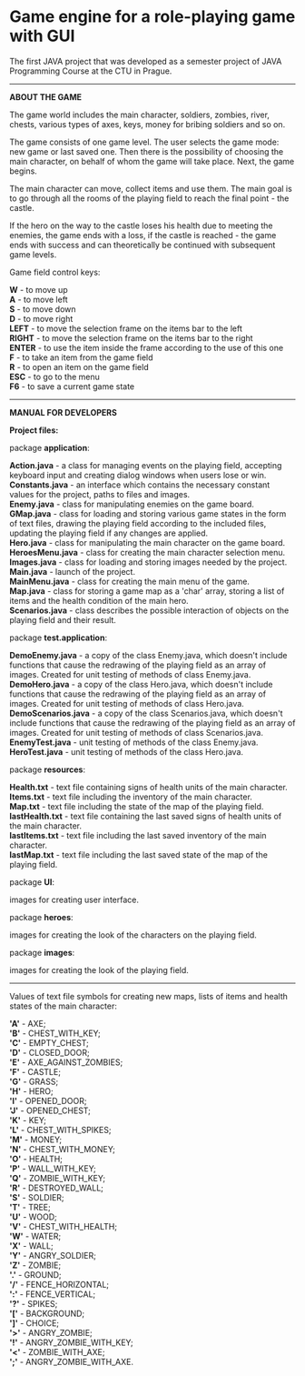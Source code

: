 # Game engine for a role-playing game with GUI

The first JAVA project that was developed as a semester project of JAVA Programming Course at the CTU in Prague.

-------------------------------------

**ABOUT THE GAME**     

The game world includes the main character, soldiers, zombies, river, chests, various types of axes, keys, money for bribing soldiers and so on.         

The game consists of one game level. The user selects the game mode: new game or last saved one. Then there is the possibility of choosing the main character, on behalf of whom the game will take place. Next, the game begins.    

The main character can move, collect items and use them. The main goal is to go through all the rooms of the playing field to reach the final point - the castle.        

If the hero on the way to the castle loses his health due to meeting the enemies, the game ends with a loss, if the castle is reached - the game ends with success and can theoretically be continued with subsequent game levels.      

Game field control keys: 

**W** - to move up      
**A** - to move left       
**S** - to move down         
**D** - to move right           
**LEFT** - to move the selection frame on the items bar to the left          
**RIGHT** - to move the selection frame on the items bar to the right          
**ENTER** - to use the item inside the frame according to the use of this one           
**F** - to take an item from the game field            
**R** - to open an item on the game field          
**ESC** - to go to the menu           
**F6** - to save a current game state   

----------------------------------------

**MANUAL FOR DEVELOPERS**          

**Project files:**        

package **application**:          

**Action.java** - a class for managing events on the playing field, accepting keyboard input and creating dialog windows when users lose or win.           
**Constants.java** - an interface which contains the necessary constant values for the project, paths to files and images.            
**Enemy.java** - class for manipulating enemies on the game board.            
**GMap.java** - class for loading and storing various game states in the form of text files, drawing the playing field according to the included files, updating the playing field if any changes are applied.            
**Hero.java** - class for manipulating the main character on the game board.             
**HeroesMenu.java** - class for creating the main character selection menu.                
**Images.java** - сlass for loading and storing images needed by the project.              
**Main.java** - launch of the project.                
**MainMenu.java** - сlass for creating the main menu of the game.            
**Map.java** - сlass for storing a game map as a 'char' array, storing a list of items and the health condition of the main hero.           
**Scenarios.java** - class describes the possible interaction of objects on the playing field and their result.          

package **test.application**:         

**DemoEnemy.java** - a copy of the class Enemy.java, which doesn't include functions that cause the redrawing of the playing field as an array of images. Created for unit testing of methods of class Enemy.java.           
**DemoHero.java** - a copy of the class Hero.java, which doesn't include functions that cause the redrawing of the playing field as an array of images. Created for unit testing of methods of class Hero.java.          
**DemoScenarios.java** - a copy of the class Scenarios.java, which doesn't include functions that cause the redrawing of the playing field as an array of images. Created for unit testing of methods of class Scenarios.java.         
**EnemyTest.java** - unit testing of methods of the class Enemy.java.           
**HeroTest.java** - unit testing of methods of the class Hero.java.           

package **resources**:         
   
**Health.txt** - text file containing signs of health units of the main character.        
**Items.txt** - text file including the inventory of the main character.          
**Map.txt** - text file including the state of the map of the playing field.         
**lastHealth.txt** - text file containing the last saved signs of health units of the main character.         
**lastItems.txt** - text file including the last saved inventory of the main character.          
**lastMap.txt** - text file including the last saved state of the map of the playing field.        

package **UI**:         

images for creating user interface.         
 
package **heroes**:        
    
images for creating the look of the characters on the playing field.        

package **images**:        

images for creating the look of the playing field. 

--------------------------

Values of text file symbols for creating new maps, lists of items and health states of the main character:       

**'A'** - AXE;         
**'B'** - CHEST_WITH_KEY;       
**'C'** - EMPTY_CHEST;        
**'D'** - CLOSED_DOOR;        
**'E'** - AXE_AGAINST_ZOMBIES;        
**'F'** - CASTLE;        
**'G'** - GRASS;        
**'H'** - HERO;        
**'I'** - OPENED_DOOR;        
**'J'** - OPENED_CHEST;        
**'K'** - KEY;        
**'L'** - CHEST_WITH_SPIKES;        
**'M'** - MONEY;        
**'N'** - CHEST_WITH_MONEY;        
**'O'** - HEALTH;        
**'P'** - WALL_WITH_KEY;        
**'Q'** - ZOMBIE_WITH_KEY;        
**'R'** - DESTROYED_WALL;        
**'S'** - SOLDIER;        
**'T'** - TREE;        
**'U'** - WOOD;        
**'V'** - CHEST_WITH_HEALTH;        
**'W'** - WATER;        
**'X'** - WALL;        
**'Y'** - ANGRY_SOLDIER;        
**'Z'** - ZOMBIE;        
**'.'** - GROUND;        
**'/'** - FENCE_HORIZONTAL;        
**':'** - FENCE_VERTICAL;        
**'?'** - SPIKES;        
**'['** - BACKGROUND;        
**']'** - CHOICE;        
**'>'** - ANGRY_ZOMBIE;        
**'!'** - ANGRY_ZOMBIE_WITH_KEY;        
**'<'** - ZOMBIE_WITH_AXE;        
**';'** - ANGRY_ZOMBIE_WITH_AXE.        
